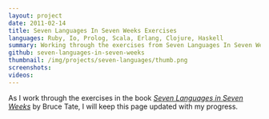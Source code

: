 ```yaml
---
layout: project
date: 2011-02-14
title: Seven Languages In Seven Weeks Exercises
languages: Ruby, Io, Prolog, Scala, Erlang, Clojure, Haskell
summary: Working through the exercises from Seven Languages In Seven Weeks.
github: seven-languages-in-seven-weeks
thumbnail: /img/projects/seven-languages/thumb.png
screenshots: 
videos:
---
```


As I work through the exercises in the book [*Seven Languages in Seven
Weeks*](http://www.pragprog.com/titles/btlang/seven-languages-in-seven-weeks) by
Bruce Tate, I will keep this page updated with my progress.
